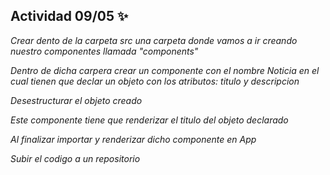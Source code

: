## Actividad 09/05 ✨

*Crear dento de la carpeta src una carpeta donde vamos a ir creando nuestro componentes llamada "components"*

*Dentro de dicha carpera crear un componente con el nombre Noticia en el cual tienen que declar un objeto con los atributos: titulo y descripcion*

*Desestructurar el objeto creado*

*Este componente tiene que renderizar el titulo del objeto declarado*

*Al finalizar importar y renderizar dicho componente en App*

*Subir el codigo a un repositorio*
